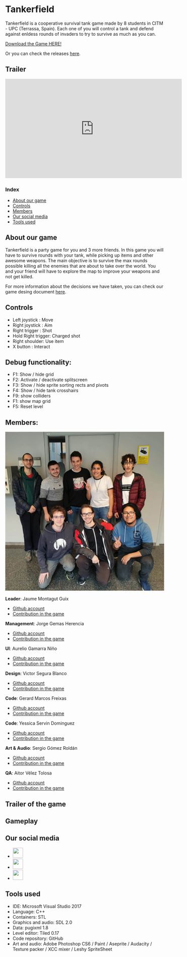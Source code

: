 ﻿# Tankerfield
Tankerfield is a cooperative survival tank game made by 8 students in CITM - UPC (Terrassa, Spain).
Each one of you will control a tank and defend against enldess rounds of invaders to try to survive as much as you can.

[Download the Game HERE!](https://github.com/gamificalostudio/Tankerfield/releases/download/1.3.2/Tankerfield.1.3.2.zip)

Or you can check the releases [here](https://github.com/gamificalostudio/Tankerfield/releases).

## Trailer

<iframe width="560" height="315" src="https://www.youtube.com/embed/QC2n7g_kISs" frameborder="0" allow="accelerometer; autoplay; encrypted-media; gyroscope; picture-in-picture" allowfullscreen></iframe>

### Index
* [About our game](https://gamificalostudio.github.io/Tankerfield/#about-our-game)
* [Controls](https://gamificalostudio.github.io/Tankerfield/#controls)
* [Members](https://gamificalostudio.github.io/Tankerfield/#members)
* [Our social media](https://gamificalostudio.github.io/Tankerfield/#our-social-media)
* [Tools used](https://gamificalostudio.github.io/Tankerfield/#tools-used)

## About our game
Tankerfield is a party game for you and 3 more friends. In this game you will have to survive rounds with your tank, while picking up items and other awesome weapons. The main objective is to survive the max rounds possible killing all the enemies that are about to take over the world. You and your friend will have to explore the map to improve your weapons and not get killed.

For more information about the decisions we have taken, you can check our game desing document [here](https://github.com/gamificalostudio/Tankerfield/wiki/Game-Design-Document).

## Controls
- Left joystick : Move
- Right joystick : Aim
- Right trigger : Shot
- Hold Right trigger: Charged shot
- Right shoulder: Use item
- X button : Interact

## Debug functionality:
- F1: Show / hide grid
- F2: Activate / deactivate splitscreen
- F3: Show / hide sprite sorting rects and pivots
- F4: Show / hide tank crosshairs
- F9: show colliders
- F1: show map grid
- F5: Reset level

## Members:

![](https://github.com/gamificalostudio/Tankerfield/raw/master/docs/team_images/GroupPhoto.png)

**Leader**: Jaume Montagut Guix 
* [Github account](https://github.com/JaumeMontagut)
* [Contribution in the game](https://gamificalostudio.github.io/Tankerfield/Jaume_contribution)

**Management**:  Jorge Gemas Herencia
* [Github account](https://github.com/jorgegh2)
* [Contribution in the game](https://gamificalostudio.github.io/Tankerfield/Jorge_contribution)

**UI**: Aurelio Gamarra Niño
* [Github account](https://github.com/alejandro61299)
* [Contribution in the game](https://gamificalostudio.github.io/Tankerfield/Aurelio_contribution)

**Design**: Victor Segura Blanco
* [Github account](https://github.com/VictorSegura99)
* [Contribution in the game](https://gamificalostudio.github.io/Tankerfield/Víctor_contribution)

**Code**: Gerard Marcos Freixas
* [Github account](https://github.com/vsRushy)
* [Contribution in the game](https://gamificalostudio.github.io/Tankerfield/Gerard_contribution)

**Code**: Yessica Servin Dominguez
* [Github account](https://github.com/YessicaSD)
* [Contribution in the game](https://gamificalostudio.github.io/Tankerfield/Yessica_contribution)

**Art & Audio**: Sergio Gómez Roldán 
* [Github account](https://github.com/Sersius)
* [Contribution in the game](https://gamificalostudio.github.io/Tankerfield/Sergio_contribution)

**QA**: Aitor Vélez Tolosa 
* [Github account](https://github.com/AitorVelez)
* [Contribution in the game](https://gamificalostudio.github.io/Tankerfield/Aitor_contribution)

## Trailer of the game

## Gameplay

## Our social media

* [<img width="32" height="32" src="https://cdn.iconscout.com/icon/free/png-256/github-84-436555.png">](https://github.com/gamificalostudio/Tankerfield)
* [<img width="32" height="32" src="https://cdn.icon-icons.com/icons2/122/PNG/128/twitter_socialnetwork_20007.png">](https://twitter.com/gamificalo)
* [<img width="32" height="32" src="https://cdn.iconscout.com/icon/free/png-256/instagram-188-498425.png">](https://www.instagram.com/gamificalo)

## Tools used
* IDE: Microsoft Visual Studio 2017
* Language: C++
* Containers: STL
* Graphics and audio: SDL 2.0
* Data: pugixml 1.8
* Level editor: Tiled 0.17
* Code repository: GitHub
* Art and audio: Adobe Photoshop CS6 / Paint / Aseprite / Audacity / Texture packer / XCC mixer / Leshy SpriteSheet
